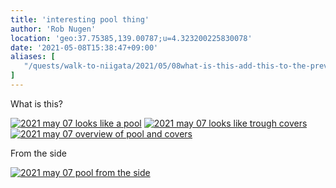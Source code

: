 ```yaml
---
title: 'interesting pool thing'
author: 'Rob Nugen'
location: 'geo:37.75385,139.00787;u=4.323200225830078'
date: '2021-05-08T15:38:47+09:00'
aliases: [
   "/quests/walk-to-niigata/2021/05/08what-is-this-add-this-to-the-previous-entry/",
]
---
```



What is this?

[![2021 may 07 looks like a pool](//b.robnugen.com/quests/walk-to-niigata/2021/en_route/day-23/thumbs/2021_may_07_looks_like_a_pool.jpeg)](//b.robnugen.com/quests/walk-to-niigata/2021/en_route/day-23/2021_may_07_looks_like_a_pool.jpeg)
[![2021 may 07 looks like trough covers](//b.robnugen.com/quests/walk-to-niigata/2021/en_route/day-23/thumbs/2021_may_07_looks_like_trough_covers.jpeg)](//b.robnugen.com/quests/walk-to-niigata/2021/en_route/day-23/2021_may_07_looks_like_trough_covers.jpeg)
[![2021 may 07 overview of pool and covers](//b.robnugen.com/quests/walk-to-niigata/2021/en_route/day-23/thumbs/2021_may_07_overview_of_pool_and_covers.jpeg)](//b.robnugen.com/quests/walk-to-niigata/2021/en_route/day-23/2021_may_07_overview_of_pool_and_covers.jpeg)          

From the side

[![2021 may 07 pool from the side](//b.robnugen.com/quests/walk-to-niigata/2021/en_route/day-23/thumbs/2021_may_07_pool_from_the_side.jpeg)](//b.robnugen.com/quests/walk-to-niigata/2021/en_route/day-23/2021_may_07_pool_from_the_side.jpeg)          

